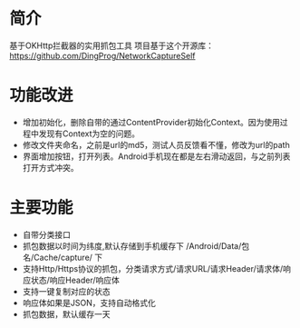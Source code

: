# 简介
基于OKHttp拦截器的实用抓包工具
项目基于这个开源库：https://github.com/DingProg/NetworkCaptureSelf

# 功能改进
- 增加初始化，删除自带的通过ContentProvider初始化Context。因为使用过程中发现有Context为空的问题。
- 修改文件夹命名，之前是url的md5，测试人员反馈看不懂，修改为url的path
- 界面增加按钮，打开列表。Android手机现在都是左右滑动返回，与之前列表打开方式冲突。

# 主要功能
- 自带分类接口
- 抓包数据以时间为纬度,默认存储到手机缓存下 /Android/Data/包名/Cache/capture/ 下
- 支持Http/Https协议的抓包，分类请求方式/请求URL/请求Header/请求体/响应状态/响应Header/响应体
- 支持一键复制对应的状态
- 响应体如果是JSON，支持自动格式化
- 抓包数据，默认缓存一天
